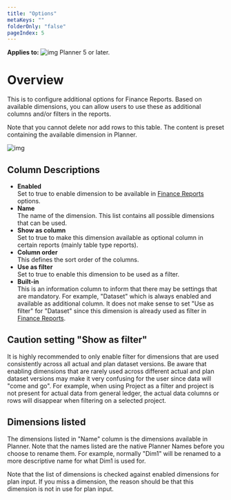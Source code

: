 ```yaml
---
title: "Options"
metaKeys: ""
folderOnly: "false"
pageIndex: 5
---
```


**Applies to:** ![img](https://profitbasedocs.blob.core.windows.net/icons/yes-icon.png) Planner 5 or later.

# Overview
This is to configure additional options for Finance Reports. Based on available dimensions, you can allow users to use these as additional columns and/or filters in the reports.

Note that you cannot delete nor add rows to this table. The content is preset containing the available dimension in Planner.

![img](https://profitbasedocs.blob.core.windows.net/enduserhelp/images/report-setup-options-v5.JPG)

## Column Descriptions

- **Enabled**<br/>
Set to true to enable dimension to be available in [Finance Reports](\planner\workbooks\financial-planning\finance-reports.md) options.
- **Name**<br/>
The name of the dimension. This list contains all possible dimensions that can be used.
- **Show as column**<br/>
Set to true to make this dimension available as optional column in certain reports (mainly table type reports).
- **Column order**<br/>
This defines the sort order of the columns.
- **Use as filter**<br/>
Set to true to enable this dimension to be used as a filter.
- **Built-in**<br/>
This is an information column to inform that there may be settings that are mandatory. For example, "Dataset" which is always enabled and available as additional column. It does not make sense to set "Use as filter" for "Dataset" since this dimension is already used as filter in [Finance Reports](\planner\workbooks\financial-planning\finance-reports.md).


## Caution setting "Show as filter"
It is highly recommended to only enable filter for dimensions that are used consistently across all actual and plan dataset versions. Be aware that enabling dimensions that are rarely used across different actual and plan dataset versions may make it very confusing for the user since data will "come and go". For example, when using Project as a filter and project is not present for actual data from general ledger, the actual data columns or rows will disappear when filtering on a selected project.

## Dimensions listed

The dimensions listed in "Name" column is the dimensions available in Planner. Note that the names listed are the native Planner Names before you choose to rename them. For example, normally "Dim1" will be renamed to a more descriptive name for what Dim1 is used for.

Note that the list of dimensions is checked against enabled dimensions for plan input. If you miss a dimension, the reason should be that this dimension is not in use for plan input.
